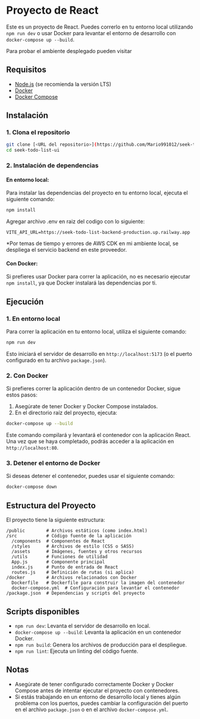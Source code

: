 
# Proyecto de React

Este es un proyecto de React. Puedes correrlo en tu entorno local utilizando `npm run dev` o usar Docker para levantar el entorno de desarrollo con `docker-compose up --build`.

Para probar el ambiente desplegado pueden visitar [<URL de la webapp>](http://seek-todo-list.s3-website-us-east-1.amazonaws.com/login)

## Requisitos

- [Node.js](https://nodejs.org/) (se recomienda la versión LTS)
- [Docker](https://www.docker.com/get-started)
- [Docker Compose](https://docs.docker.com/compose/)

## Instalación

### 1. Clona el repositorio

```bash
git clone [<URL del repositorio>](https://github.com/Mario991012/seek-todo-list-ui.git)
cd seek-todo-list-ui
```

### 2. Instalación de dependencias

#### En entorno local:

Para instalar las dependencias del proyecto en tu entorno local, ejecuta el siguiente comando:

```bash
npm install
```

Agregar archivo .env en raiz del codigo con lo siguiente:
```
VITE_API_URL=https://seek-todo-list-backend-production.up.railway.app
```
*Por temas de tiempo y errores de AWS CDK en mi ambiente local, se despliega el servicio backend en este proveedor.

#### Con Docker:

Si prefieres usar Docker para correr la aplicación, no es necesario ejecutar `npm install`, ya que Docker instalará las dependencias por ti.

## Ejecución

### 1. En entorno local

Para correr la aplicación en tu entorno local, utiliza el siguiente comando:

```bash
npm run dev
```

Esto iniciará el servidor de desarrollo en `http://localhost:5173` (o el puerto configurado en tu archivo `package.json`).

### 2. Con Docker

Si prefieres correr la aplicación dentro de un contenedor Docker, sigue estos pasos:

1. Asegúrate de tener Docker y Docker Compose instalados.
2. En el directorio raíz del proyecto, ejecuta:

```bash
docker-compose up --build
```

Este comando compilará y levantará el contenedor con la aplicación React. Una vez que se haya completado, podrás acceder a la aplicación en `http://localhost:80`.

### 3. Detener el entorno de Docker

Si deseas detener el contenedor, puedes usar el siguiente comando:

```bash
docker-compose down
```

## Estructura del Proyecto

El proyecto tiene la siguiente estructura:

```
/public        # Archivos estáticos (como index.html)
/src           # Código fuente de la aplicación
  /components  # Componentes de React
  /styles      # Archivos de estilo (CSS o SASS)
  /assets      # Imágenes, fuentes y otros recursos
  /utils       # Funciones de utilidad
  App.js       # Componente principal
  index.js     # Punto de entrada de React
  routes.js    # Definición de rutas (si aplica)
/docker        # Archivos relacionados con Docker
  Dockerfile   # Dockerfile para construir la imagen del contenedor
  docker-compose.yml  # Configuración para levantar el contenedor
/package.json  # Dependencias y scripts del proyecto
```

## Scripts disponibles

- `npm run dev`: Levanta el servidor de desarrollo en local.
- `docker-compose up --build`: Levanta la aplicación en un contenedor Docker.
- `npm run build`: Genera los archivos de producción para el despliegue.
- `npm run lint`: Ejecuta un linting del código fuente.

## Notas

- Asegúrate de tener configurado correctamente Docker y Docker Compose antes de intentar ejecutar el proyecto con contenedores.
- Si estás trabajando en un entorno de desarrollo local y tienes algún problema con los puertos, puedes cambiar la configuración del puerto en el archivo `package.json` o en el archivo `docker-compose.yml`.
